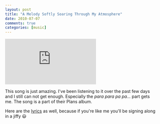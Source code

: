 ```yaml
---
layout: post
title: "A Melody Softly Soaring Through My Atmosphere"
date: 2010-07-07
comments: true
categories: [music]
---
```


<p class="video">
    <iframe src="https://www.youtube.com/embed/uizQVriWp8M" frameborder="0" allowfullscreen></iframe>
</p>

This song is just amazing. I've been listening to it over the past few days and I still can not get enough. Especially the *para para pa pa...* part gets me. The song is a part of their Plans album.

Here are the [lyrics][smb-lyrics] as well, because if you're like me you'll be signing along in a jiffy :smiley:

[smb-lyrics]: http://genius.com/death-cab-for-cutie-soul-meets-body-lyrics
